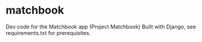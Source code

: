 # matchbook
Dev code for the Matchbook app (Project Matchbook)
Built with Django, see requirements.txt for prerequisites.
